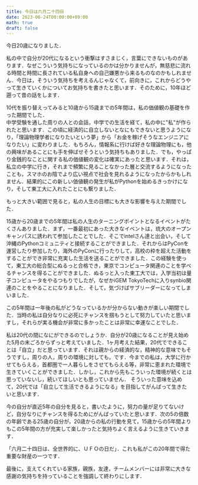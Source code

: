 ```yaml
---
title: 今日は六月二十四日
date: 2023-06-24T00:00:00+09:00
math: true
draft: false
---
```


今日20歳になりました．

<!--more-->
私の中で自分が20代になるという衝撃はすさまじく，言葉にできないものがあります．なぜこういう気持ちになっているのかは分かりませんが，無慈悲に流れる時間と時間に長されている私自身への自己嫌悪から来るものなのかもしれません．今日は，そういう気持ちを考えるんじゃなくて，前向きに，これからどうやって生きていくかについてお気持ちを書きたと思います．そのために，10年ほど遡って昔の話をします．

10代を振り替えってみると10歳から15歳までの5年間は，私の価値観の基礎を作った期間でした．  
中学受験を通した周りの人との会話，中学での生活を経て，私の中に"私"が作られたと思います．この頃に経済的に自立しないとなにもできないと思うようになり，「理論物理学者になりたいという夢」から「お金を稼げそうなエンジニアになりたい」に変わりました．もちろん，情報系に行けば好きな理論物理にも，他の興味があることにも手を伸ばせそうという気持ちもありました．でも，やっぱり金銭的なことに関する私の価値観の変化は確実にあったと思います．それは，私立の中学に行き，それまで頻繁に見ることなかった層と交流するようになったことも，スマホのお陰でより広い視点で社会を見れるようになったからかもしれません．結果的にこの新しい価値観の発生が私がPythonを始めるきっかけになり，そして東工大に入れたことにも繋りました．

もっと大きい範囲で見ると，私の人生の目標にも大きな影響を与えた期間でした．


15歳から20歳までの5年間は私の人生のターニングポイントとなるイベントがたくさんありました．まず，一番最初にあった大きなイベントは，琉大のオープンキャンパスに誘われて参加したことでした．そこでintelさん達と出会い，そして沖縄のPythonコミュニティと接続することができました．それからはPyConを運営したり参加したり，海外のPyConに行ったりして，高校の枠を超えた活動をすることができ非常に充実した生活を送ることができました．この経験を使って，東工大の総合型にぬるっと合格でき，東京でコンピュータ関連のことを学べるチャンスを得ることができました．ぬるっと入った東工大では，入学当初は量子コンピュータをやるつもりでしたが，なぜかiGEM TokyoTechに入りsynbio関連のことをやることになりました．そして，気づけばサブリーダーになってしまいました．

この5年間は一年後の私がどうなっているかが分からない動きが楽しい期間でした．当時の私は自分なりに必死にチャンスを掴もうとして努力していたと思いますし，それらが実る機会が非常に多かったことは非常に幸運なことでした．


私は20代の間になにができるのでしょうか．自分が20歳になることが見え始めた5月の末ごろからずっと考えていました．1ヶ月考えた結果，20代でできることは「自立」だと思っています．それは親からの経済的な，精神的な意味でもそうですし，周りの人，周りの環境に対しても，です．今までの私は，大学に行かせてもらえる，首都圏で一人暮らしをさせてもらえる等，非常に恵まれた環境で生きていくことができました．しかし，これから先もこういった環境が続くとは思っていないし，続いてほしいとも思っていません．
そういった意味を込めて，20代では「自立して生活できるようになる」を目指してがんばって生きたいと思います．

今の自分が直近5年の自分を見ると，書いたように，努力の量が足りてないけど，自分なりにチャンスを得るためにがんばっていたと思います．次の5の倍数の年齢である25歳の自分が，20歳からの私の行動を見て，15歳からの5年間よりもこの5年間の方が充実して楽しかったと気持ちよく言えるように生きていきます．

「六月二十四日は、全世界的に、ＵＦＯの日だ」．これも私がこの20年間で得た重要な財産の一つです．

最後に，支えてくれている家族，親族，友達，チームメンバーには非常に大きな感謝の気持ちを持っていることを強調して終わりにします．
